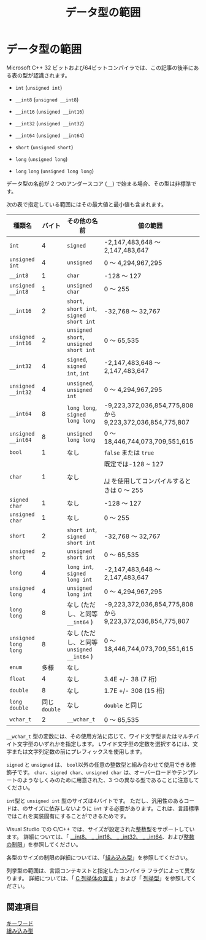 ﻿---
title: データ型の範囲
ms.date: 05/28/2020
helpviewer_keywords:
- float keyword [C++]
- char keyword [C++]
- unsigned long
- __wchar_t keyword [C++]
- unsigned short int [C++]
- enum keyword [C++]
- unsigned char keyword [C++]
- integer data type [C++], data type ranges
- int data type
- data types [C++], ranges
- unsigned int [C++]
- short data type
- short int data
- signed types [C++], data type ranges
- long long keyword [C++]
- long double keyword [C++]
- double data type [C++], data type ranges
- signed short int [C++]
- unsigned short
- sized integer types
- signed int [C++]
- signed long int [C++]
- signed char keyword [C++]
- wchar_t keyword [C++]
- long keyword [C++]
- ranges [C++]
- unsigned types [C++], data type ranges
- floating-point numbers [C++]
- data type ranges
- ranges [C++], data types
- long int keyword [C++]
- unsigned long int [C++]
ms.assetid: 3691ceca-05fb-4b82-b1ae-5c4618cda91a
ms.openlocfilehash: 81545bbd059685526fcf748e3f834ea73b4782c9
ms.sourcegitcommit: 426e327c9f7c3a3b02300e3f924f9786d62958e9
ms.translationtype: MT
ms.contentlocale: ja-JP
ms.lasthandoff: 05/29/2020
ms.locfileid: "84206168"
---
# <a name="data-type-ranges"></a>データ型の範囲

Microsoft C++ 32 ビットおよび64ビットコンパイラでは、この記事の後半にある表の型が認識されます。

- `int` (`unsigned int`)

- `__int8` (`unsigned __int8`)

- `__int16` (`unsigned __int16`)

- `__int32` (`unsigned __int32`)

- `__int64` (`unsigned __int64`)

- `short` (`unsigned short`)

- `long` (`unsigned long`)

- `long` `long` (`unsigned long long`)

データ型の名前が 2 つのアンダースコア (`__`) で始まる場合、その型は非標準です。

次の表で指定している範囲にはその最大値と最小値も含まれます。

|種類名|バイト|その他の名前|値の範囲|
|---------------|-----------|-----------------|---------------------|
|`int`|4|`signed`|-2,147,483,648 ～ 2,147,483,647|
|`unsigned int`|4|`unsigned`|0 ～ 4,294,967,295|
|`__int8`|1|`char`|-128 ～ 127|
|`unsigned __int8`|1|`unsigned char`|0 ～ 255|
|`__int16`|2|`short`, `short int`, `signed short int`|-32,768 ～ 32,767|
|`unsigned __int16`|2|`unsigned short`, `unsigned short int`|0 ～ 65,535|
|`__int32`|4|`signed`, `signed int`, `int`|-2,147,483,648 ～ 2,147,483,647|
|`unsigned __int32`|4|`unsigned`, `unsigned int`|0 ～ 4,294,967,295|
|`__int64`|8|`long long`, `signed long long`|-9,223,372,036,854,775,808 から 9,223,372,036,854,775,807|
|`unsigned __int64`|8|`unsigned long long`|0 ～ 18,446,744,073,709,551,615|
|`bool`|1|なし|`false` または `true`|
|`char`|1|なし|既定では-128 ~ 127<br /><br /> [/J](../build/reference/j-default-char-type-is-unsigned.md) を使用してコンパイルするときは 0 〜 255|
|`signed char`|1|なし|-128 ～ 127|
|`unsigned char`|1|なし|0 ～ 255|
|`short`|2|`short int`, `signed short int`|-32,768 ～ 32,767|
|`unsigned short`|2|`unsigned short int`|0 ～ 65,535|
|`long`|4|`long int`, `signed long int`|-2,147,483,648 ～ 2,147,483,647|
|`unsigned long`|4|`unsigned long int`|0 ～ 4,294,967,295|
|`long long`|8|なし (ただし、と同等 `__int64` )|-9,223,372,036,854,775,808 から 9,223,372,036,854,775,807|
|`unsigned long long`|8|なし (ただし、と同等 `unsigned __int64` )|0 ～ 18,446,744,073,709,551,615|
|`enum`|多様|なし| |
|`float`|4|なし|3.4E +/- 38 (7 桁)|
|`double`|8|なし|1.7E +/- 308 (15 桁)|
|`long double`|同じ`double`|なし|`double` と同じ|
|`wchar_t`|2|`__wchar_t`|0 ～ 65,535|

`__wchar_t` 型の変数には、その使用方法に応じて、ワイド文字型またはマルチバイト文字型のいずれかを指定します。 `L`ワイド文字型の定数を選択するには、文字または文字列定数の前にプレフィックスを使用します。

`signed` と `unsigned` は、 `bool`以外の任意の整数型と組み合わせて使用できる修飾子です。 `char`、`signed char`、`unsigned char` は、オーバーロードやテンプレートのようなしくみのために用意された、3 つの異なる型であることに注意してください。

`int`型と `unsigned int` 型のサイズは4バイトです。 ただし、汎用性のあるコードは、のサイズに依存しないように `int` する必要があります。これは、言語標準ではこれを実装固有にすることができるためです。

Visual Studio での C/C++ では、サイズが設定された整数型をサポートしています。 詳細については、「 [__int8、 \_ _int16、 \_ _int32、 \_ _int64](../cpp/int8-int16-int32-int64.md)、および[整数の制限](../cpp/integer-limits.md)」を参照してください。

各型のサイズの制限の詳細については、「[組み込み型](../cpp/fundamental-types-cpp.md)」を参照してください。

列挙型の範囲は、言語コンテキストと指定したコンパイラ フラグによって異なります。 詳細については、「 [C 列挙体の宣言](../c-language/c-enumeration-declarations.md) 」および「 [列挙型](../cpp/enumerations-cpp.md)」を参照してください。

## <a name="see-also"></a>関連項目

[キーワード](../cpp/keywords-cpp.md)<br/>
[組み込み型](../cpp/fundamental-types-cpp.md)
